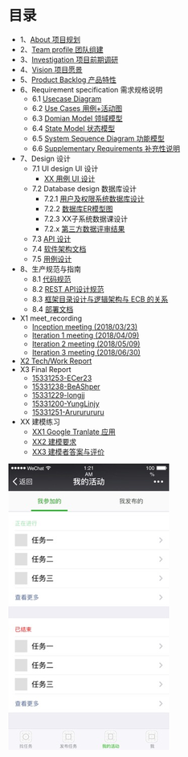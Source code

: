 # 目录

- 1、[About 项目规划](https://github.com/rookies-sysu/Dashboard/blob/gh-pages/01-about)
- 2、[Team profile 团队组建](https://github.com/rookies-sysu/Dashboard/blob/gh-pages/02-team-profile)
- 3、[Investigation 项目前期调研](https://github.com/rookies-sysu/Dashboard/blob/gh-pages/03-investigation)
- 4、[Vision 项目愿景](https://github.com/rookies-sysu/Dashboard/blob/gh-pages/04-vision)
- 5、[Product Backlog 产品特性](https://github.com/rookies-sysu/Dashboard/blob/gh-pages/05-product-backlog)
- 6、Requirement specification 需求规格说明
  - 6.1 [Usecase Diagram](https://github.com/rookies-sysu/Dashboard/blob/gh-pages/06-01-usecase-diagram)
  - 6.2 [Use Cases 用例+活动图](https://github.com/rookies-sysu/Dashboard/blob/gh-pages/06-02-use-cases)
  - 6.3 [Domian Model 领域模型](https://github.com/rookies-sysu/Dashboard/blob/gh-pages/06-03-domain-model)
  - 6.4 [State Model 状态模型](https://github.com/rookies-sysu/Dashboard/blob/gh-pages/06-04-state-model)
  - 6.5 [System Sequence Diagram 功能模型](https://github.com/rookies-sysu/Dashboard/blob/gh-pages/06-05-system-sequence-diagram)
  - 6.6 [Supplementary Requirements 补充性说明](https://github.com/rookies-sysu/Dashboard/blob/gh-pages/06-06-supplementary-requirements)
- 7、Design 设计
  - 7.1 UI design UI 设计
    - [XX 用例 UI 设计](https://github.com/rookies-sysu/Dashboard/blob/gh-pages/07-01-01-XX-ui-design)
  - 7.2 Database design 数据库设计
    - 7.2.1 [用户及权限系统数据库设计](https://github.com/rookies-sysu/Dashboard/blob/gh-pages/07-02-01-database-design)
    - 7.2.2 [数据库ER模型图](https://github.com/rookies-sysu/Dashboard/blob/gh-pages/07-02-02-database-er-model)
    - 7.2.3 XX子系统数据课设计
    - 7.2.x [第三方数据评审结果](https://github.com/rookies-sysu/Dashboard/blob/gh-pages/07-02-03-%E7%AC%AC%E4%B8%89%E6%96%B9%E6%95%B0%E6%8D%AE%E8%AF%84%E5%AE%A1%E7%BB%93%E6%9E%9C)
  - 7.3 [API 设计](https://github.com/rookies-sysu/Dashboard/blob/gh-pages/07-03-API)
  - 7.4 [软件架构文档](https://github.com/rookies-sysu/Dashboard/blob/gh-pages/07-04-software-architecture-document)
  - 7.5 [用例设计](https://github.com/rookies-sysu/Dashboard/blob/gh-pages/07-05-usecase-design)
- 8、生产规范与指南
  - 8.1 [代码规范](https://github.com/rookies-sysu/Dashboard/blob/gh-pages/08-01-coding-standard)
  - 8.2 [REST API设计规范](https://github.com/rookies-sysu/Dashboard/blob/gh-pages/08-02-RESTful-api-design-standard)
  - 8.3 [框架目录设计与逻辑架构与 ECB 的关系](https://github.com/rookies-sysu/Dashboard/blob/gh-pages/08-03-relationship-between-ECB-framework-directory-design-logic-archit)
  - 8.4 [部署文档](https://github.com/rookies-sysu/Dashboard/blob/gh-pages/08-04-deployment-doc)
- X1 meet_recording
  - [Inception meeting (2018/03/23)](https://github.com/rookies-sysu/Dashboard/blob/gh-pages/X1-inception-meeting)
  - [Iteration 1 meeting (2018/04/09)](https://github.com/rookies-sysu/Dashboard/blob/gh-pages/X1-iteration1-meeting)
  - [Iteration 2 meeting (2018/05/09)](https://github.com/rookies-sysu/Dashboard/blob/gh-pages/X1-iteration2-meeting)
  - [Iteration 3 meeting (2018/06/30)](https://github.com/rookies-sysu/Dashboard/blob/gh-pages/X1-iteration3-meeting)
- [X2 Tech/Work Report](https://github.com/rookies-sysu/Dashboard/blob/gh-pages/X2-techwork-report)
- X3 Final Report
  - [15331253-ECer23](https://www.jianshu.com/p/edae2a252471)
  - [15331238-BeAShper](https://blog.csdn.net/beashaper_/article/details/80871901)
  - [15331229-longjj](https://www.zybuluo.com/longj/note/1198045)
  - [15331200-YungLinjy](https://blog.csdn.net/yung_lin/article/details/80869708)
  - [15331251-Arururururu](https://github.com/Arururururu/SAD/blob/master/X3-final-report.md)
- XX 建模练习
  - [XX1 Google Tranlate 应⽤](https://github.com/rookies-sysu/Dashboard/blob/gh-pages/XX1-google-translate-app)
  - [XX2 建模要求](https://github.com/rookies-sysu/Dashboard/blob/gh-pages/XX2-modeling-requirements)
  - [XX3 建模者答案与评价](https://github.com/rookies-sysu/Dashboard/blob/gh-pages/XX3-modeling-answer)

![](11.jpg)